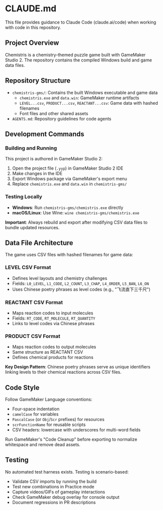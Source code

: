# CLAUDE.md

This file provides guidance to Claude Code (claude.ai/code) when working with code in this repository.

## Project Overview

Chemistris is a chemistry-themed puzzle game built with GameMaker Studio 2. The repository contains the compiled Windows build and game data files.

## Repository Structure

- `chemistris-gms/`: Contains the built Windows executable and game data
  - `chemistris.exe` and `data.win`: GameMaker runtime artifacts
  - `LEVEL...csv`, `PRODUCT...csv`, `REACTANT...csv`: Game data with hashed filenames
  - Font files and other shared assets
- `AGENTS.md`: Repository guidelines for code agents

## Development Commands

### Building and Running

This project is authored in GameMaker Studio 2:

1. Open the project file (`.yyp`) in GameMaker Studio 2 IDE
2. Make changes in the IDE
3. Export Windows package via GameMaker's export menu
4. Replace `chemistris.exe` and `data.win` in `chemistris-gms/`

### Testing Locally

- **Windows**: Run `chemistris-gms/chemistris.exe` directly
- **macOS/Linux**: Use Wine: `wine chemistris-gms/chemistris.exe`

**Important**: Always rebuild and export after modifying CSV data files to bundle updated resources.

## Data File Architecture

The game uses CSV files with hashed filenames for game data:

### LEVEL CSV Format
- Defines level layouts and chemistry challenges
- Fields: `L0_LEVEL`, `L1_CODE`, `L2_COUNT`, `L3_CHAP`, `L4_ORDER`, `L5_BAN`, `L6_ON`
- Uses Chinese poetry phrases as level codes (e.g., "飞流直下三千尺")

### REACTANT CSV Format
- Maps reaction codes to input molecules
- Fields: `RT_CODE`, `RT_MOLECULE`, `RT_QUANTITY`
- Links to level codes via Chinese phrases

### PRODUCT CSV Format
- Maps reaction codes to output molecules
- Same structure as REACTANT CSV
- Defines chemical products for reactions

**Key Design Pattern**: Chinese poetry phrases serve as unique identifiers linking levels to their chemical reactions across CSV files.

## Code Style

Follow GameMaker Language conventions:
- Four-space indentation
- `camelCase` for variables
- `PascalCase` (or `Obj`/`Scr` prefixes) for resources
- `scrFunctionName` for reusable scripts
- CSV headers: lowercase with underscores for multi-word fields

Run GameMaker's "Code Cleanup" before exporting to normalize whitespace and remove dead assets.

## Testing

No automated test harness exists. Testing is scenario-based:
- Validate CSV imports by running the build
- Test new combinations in Practice mode
- Capture videos/GIFs of gameplay interactions
- Check GameMaker debug overlay for console output
- Document regressions in PR descriptions
